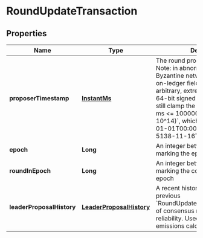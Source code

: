 

# RoundUpdateTransaction


## Properties

| Name | Type | Description | Notes |
|------------ | ------------- | ------------- | -------------|
|**proposerTimestamp** | [**InstantMs**](InstantMs.md) | The round proposer&#39;s timestamp.  Note: in abnormal cases (e.g. Byzantine network quorum), this on-ledger field may be set to an arbitrary, extreme value allowed by 64-bit signed integer. The API will still clamp the timestamp to &#x60;0 &lt;&#x3D; ms &lt;&#x3D; 100000000000000 (&#x3D;&#x3D; 10^14)&#x60;, which translates to &#x60;1970-01-01T00:00:00.000Z &lt;&#x3D; t &lt;&#x3D; 5138-11-16T09:46:40.000Z&#x60;.  |  |
|**epoch** | **Long** | An integer between &#x60;0&#x60; and &#x60;10^10&#x60;, marking the epoch.  |  |
|**roundInEpoch** | **Long** | An integer between &#x60;0&#x60; and &#x60;10^10&#x60;, marking the consensus round in the epoch |  |
|**leaderProposalHistory** | [**LeaderProposalHistory**](LeaderProposalHistory.md) | A recent history (i.e. since the previous &#x60;RoundUpdateValidatorTransaction&#x60;) of consensus round leaders&#39; reliability. Used for validator emissions calculation. |  |



